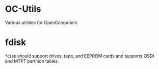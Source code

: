 OC-Utils
========================
Various utilities for OpenComputers

# fdisk
`fdisk` should support drives, tape, and EEPROM cards and supports OSDI and MTPT partition tables.
